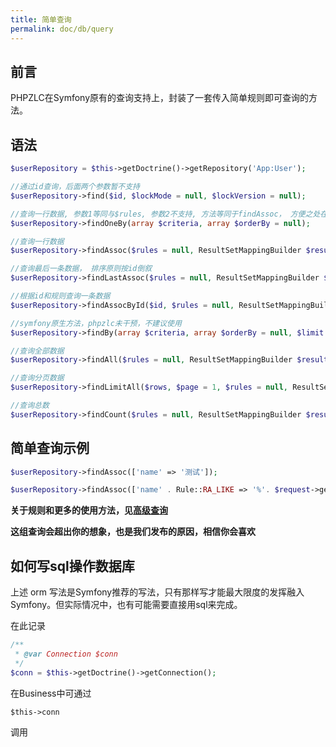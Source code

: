 ```yaml
---
title: 简单查询
permalink: doc/db/query
---
```


## 前言

PHPZLC在Symfony原有的查询支持上，封装了一套传入简单规则即可查询的方法。

## 语法

```php
$userRepository = $this->getDoctrine()->getRepository('App:User');

//通过id查询，后面两个参数暂不支持
$userRepository->find($id, $lockMode = null, $lockVersion = null);

//查询一行数据, 参数1等同与$rules, 参数2不支持, 方法等同于findAssoc， 方便之处在于支持原生symfony的提示功能
$userRepository->findOneBy(array $criteria, array $orderBy = null);

//查询一行数据
$userRepository->findAssoc($rules = null, ResultSetMappingBuilder $resultSetMappingBuilder = null, $aliasChain = '');

//查询最后一条数据， 排序原则按id倒叙
$userRepository->findLastAssoc($rules = null, ResultSetMappingBuilder $resultSetMappingBuilder = null, $aliasChain = '');

//根据id和规则查询一条数据
$userRepository->findAssocById($id, $rules = null, ResultSetMappingBuilder $resultSetMappingBuilder = null, $aliasChain = '');

//symfony原生方法，phpzlc未干预，不建议使用
$userRepository->findBy(array $criteria, array $orderBy = null, $limit = null, $offset = null);

//查询全部数据
$userRepository->findAll($rules = null, ResultSetMappingBuilder $resultSetMappingBuilder = null, $aliasChain = '');

//查询分页数据
$userRepository->findLimitAll($rows, $page = 1, $rules = null, ResultSetMappingBuilder $resultSetMappingBuilder = null, $aliasChain = '');

//查询总数
$userRepository->findCount($rules = null, ResultSetMappingBuilder $resultSetMappingBuilder = null, $aliasChain = '');
```

## 简单查询示例

```php
$userRepository->findAssoc(['name' => '测试']);

$userRepository->findAssoc(['name' . Rule::RA_LIKE => '%'. $request->get('name') . '%',]);
```

**关于规则和更多的使用方法，见[高级查询](/doc/repository)**

**这组查询会超出你的想象，也是我们发布的原因，相信你会喜欢**

## 如何写sql操作数据库

上述 orm 写法是Symfony推荐的写法，只有那样写才能最大限度的发挥融入Symfony。但实际情况中，也有可能需要直接用sql来完成。

在此记录

```php
/**
 * @var Connection $conn
 */
$conn = $this->getDoctrine()->getConnection();
```

在Business中可通过
```
$this->conn
```
调用